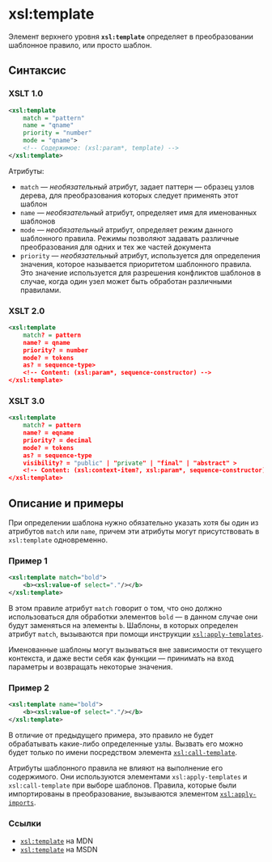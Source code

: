 # xsl:template

Элемент верхнего уровня **`xsl:template`** определяет в преобразовании шаблонное правило, или просто шаблон.

## Синтаксис

### XSLT 1.0

```xml
<xsl:template
    match = "pattern"
    name = "qname"
    priority = "number"
    mode = "qname">
    <!-- Содержимое: (xsl:param*, template) -->
</xsl:template>
```

Атрибуты:

- `match` — _необязательный_ атрибут, задает паттерн — образец узлов дерева, для преобразования которых следует применять этот шаблон
- `name` — _необязательный_ атрибут, определяет имя для именованных шаблонов
- `mode` — _необязательный_ атрибут, определяет режим данного шаблонного правила. Режимы позволяют задавать различные преобразования для одних и тех же частей документа
- `priority` — _необязательный_ атрибут, используется для определения значения, которое называется приоритетом шаблонного правила. Это значение используется для разрешения конфликтов шаблонов в случае, когда один узел может быть обработан различными правилами.

### XSLT 2.0

```xml
<xsl:template
    match? = pattern
    name? = qname
    priority? = number
    mode? = tokens
    as? = sequence-type>
    <!-- Content: (xsl:param*, sequence-constructor) -->
</xsl:template>
```

### XSLT 3.0

```xml
<xsl:template
    match? = pattern
    name? = eqname
    priority? = decimal
    mode? = tokens
    as? = sequence-type
    visibility? = "public" | "private" | "final" | "abstract" >
    <!-- Content: (xsl:context-item?, xsl:param*, sequence-constructor) -->
</xsl:template>
```

## Описание и примеры

При определении шаблона нужно обязательно указать хотя бы один из атрибутов `match` или `name`, причем эти атрибуты могут присутствовать в `xsl:template` одновременно.

### Пример 1

```xml
<xsl:template match="bold">
    <b><xsl:value-of select="."/></b>
</xsl:template>
```

В этом правиле атрибут `match` говорит о том, что оно должно использоваться для обработки элементов `bold` — в данном случае они будут заменяться на элементы `b`. Шаблоны, в которых определен атрибут `match`, вызываются при помощи инструкции [`xsl:apply-templates`](/xslt/xsl-apply-templates/).

Именованные шаблоны могут вызываться вне зависимости от текущего контекста, и даже вести себя как функции — принимать на вход параметры и возвращать некоторые значения.

### Пример 2

```xml
<xsl:template name="bold">
    <b><xsl:value-of select="."/></b>
</xsl:template>
```

В отличие от предыдущего примера, это правило не будет обрабатывать какие-либо определенные узлы. Вызвать его можно будет только по имени посредством элемента [`xsl:call-template`](/xslt/xsl-call-template/).

Атрибуты шаблонного правила не влияют на выполнение его содержимого. Они используются элементами `xsl:apply-templates` и `xsl:call-template` при выборе шаблонов. Правила, которые были импортированы в преобразование, вызываются элементом [`xsl:apply-imports`](/xslt/xsl-apply-imports/).

### Ссылки

- [`xsl:template`](https://developer.mozilla.org/en/XSLT/template) на MDN
- [`xsl:template`](https://msdn.microsoft.com/en-us/library/ms256110.aspx) на MSDN
